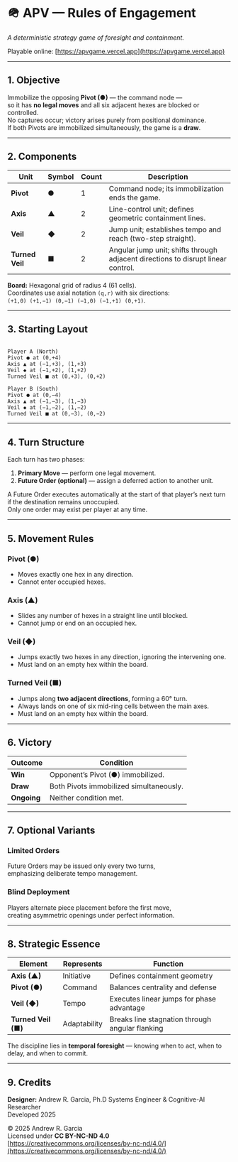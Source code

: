 # 🪖 APV — Rules of Engagement  
*A deterministic strategy game of foresight and containment.*

Playable online: [https://apvgame.vercel.app](https://apvgame.vercel.app)

---

## 1. Objective

Immobilize the opposing **Pivot (●)** — the command node —  
so it has **no legal moves** and all six adjacent hexes are blocked or controlled.  
No captures occur; victory arises purely from positional dominance.  
If both Pivots are immobilized simultaneously, the game is a **draw**.

---

## 2. Components

| Unit | Symbol | Count | Description |
|------|---------|--------|-------------|
| **Pivot** | ● | 1 | Command node; its immobilization ends the game. |
| **Axis** | ▲ | 2 | Line-control unit; defines geometric containment lines. |
| **Veil** | ◆ | 2 | Jump unit; establishes tempo and reach (two-step straight). |
| **Turned Veil** | ■ | 2 | Angular jump unit; shifts through adjacent directions to disrupt linear control. |

**Board:** Hexagonal grid of radius 4 (61 cells).  
Coordinates use axial notation `(q,r)` with six directions:  
`(+1,0) (+1,−1) (0,−1) (−1,0) (−1,+1) (0,+1)`.

---

## 3. Starting Layout

```

Player A (North)
Pivot ● at (0,+4)
Axis ▲ at (−1,+3), (1,+3)
Veil ◆ at (−1,+2), (1,+2)
Turned Veil ■ at (0,+3), (0,+2)

Player B (South)
Pivot ● at (0,−4)
Axis ▲ at (−1,−3), (1,−3)
Veil ◆ at (−1,−2), (1,−2)
Turned Veil ■ at (0,−3), (0,−2)

```

---

## 4. Turn Structure

Each turn has two phases:

1. **Primary Move** — perform one legal movement.  
2. **Future Order (optional)** — assign a deferred action to another unit.

A Future Order executes automatically at the start of that player’s next turn if the destination remains unoccupied.  
Only one order may exist per player at any time.

---

## 5. Movement Rules

### Pivot (●)
- Moves exactly one hex in any direction.  
- Cannot enter occupied hexes.

### Axis (▲)
- Slides any number of hexes in a straight line until blocked.  
- Cannot jump or end on an occupied hex.

### Veil (◆)
- Jumps exactly two hexes in any direction, ignoring the intervening one.  
- Must land on an empty hex within the board.

### Turned Veil (■)
- Jumps along **two adjacent directions**, forming a 60° turn.  
- Always lands on one of six mid-ring cells between the main axes.  
- Must land on an empty hex within the board.

---

## 6. Victory

| Outcome | Condition |
|----------|------------|
| **Win** | Opponent’s Pivot (●) immobilized. |
| **Draw** | Both Pivots immobilized simultaneously. |
| **Ongoing** | Neither condition met. |

---

## 7. Optional Variants

### Limited Orders
Future Orders may be issued only every two turns,  
emphasizing deliberate tempo management.

### Blind Deployment
Players alternate piece placement before the first move,  
creating asymmetric openings under perfect information.

---

## 8. Strategic Essence

| Element | Represents | Function |
|----------|-------------|-----------|
| **Axis (▲)** | Initiative | Defines containment geometry |
| **Pivot (●)** | Command | Balances centrality and defense |
| **Veil (◆)** | Tempo | Executes linear jumps for phase advantage |
| **Turned Veil (■)** | Adaptability | Breaks line stagnation through angular flanking |

The discipline lies in **temporal foresight** — knowing when to act, when to delay, and when to commit.

---

## 9. Credits

**Designer:** Andrew R. Garcia, Ph.D
Systems Engineer & Cognitive-AI Researcher  
Developed 2025  

© 2025 Andrew R. Garcia  
Licensed under **CC BY-NC-ND 4.0**  
[https://creativecommons.org/licenses/by-nc-nd/4.0/](https://creativecommons.org/licenses/by-nc-nd/4.0/)
